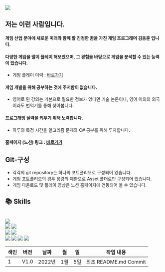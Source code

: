 <img src="https://capsule-render.vercel.app/api?type=wave&color=auto&height=300&section=header&text=Introduce&fontSize=90" />

## 저는 이런 사람입니다.
#### 게임 산업 분야에 새로운 미래와 함께 할 진정한 꿈을 가진 게임 프로그래머 김동훈 입니다. <br/>
#### 다양한 게임을 많이 플레이 해보았으며, 그 경험을 바탕으로 게임을 분석할 수 있는 능력이 있습니다. <br/>
* 게임 플레이 이력 : [바로가기](https://glamorous-timpani-e2c.notion.site/78fdd39f9bfa4bb09890c9c0719dd1bd)
#### 게임 개발을 위해 공부하는 것에 주저함이 없습니다. <br/>
* 영어로 된 강의는 기본으로 필요한 정보가 있다면 기술 논문이나, 영어 이외의 외국어라도 번역기를 통해 찾아봅니다.
#### 프로그래밍 실력을 키우기 위해 노력합니다. <br/>
* 하루의 특정 시간을 알고리즘 문제와 C# 공부를 위해 투자합니다. 

#### 홈페이지 (노션) 링크 : [바로가기](https://glamorous-timpani-e2c.notion.site/Unity-C-117ac0c996df4ac284e2e8bdd6b7a7f2)

## Git-구성
* 각각의 git repository는 하나의 포트폴리오로 구성되어 있습니다. <br/>
* 게임 포트폴리오의 경우 용량의 제한으로 Asset 폴더로만 구성되어 있습니다. <br/>
* 게임 다운로드 및 플레이 영상은 노션 홈페이지에 연동되어 볼 수 있습니다.

## 📚 Skills 
<br/><img src="https://img.shields.io/badge/Unity-3776AB?style=for-the-badge&logo=Unity&logoColor=white">
<br/> <img src="https://img.shields.io/badge/MySQL-4479A1?style=for-the-badge&logo=MySQL&logoColor=white"> <img src="https://img.shields.io/badge/C Sharp-239128?style=for-the-badge&logo=C Sharp&logoColor=white">
<br/> <img src="https://img.shields.io/badge/SketchUp-005F9E?style=for-the-badge&logo=SketchUp&logoColor=white"> <img src="https://img.shields.io/badge/Adobe Photoshop-31A8FF?style=for-the-badge&logo=Adobe Photoshop&logoColor=white"> 
<br/><img src="https://img.shields.io/badge/Microsoft Word-2B579A?style=for-the-badge&logo=Microsoft Word&logoColor=white"> <img src="https://img.shields.io/badge/Microsoft Excel-217346?style=for-the-badge&logo=Microsoft Excel&logoColor=white"> <img src="https://img.shields.io/badge/Microsoft PowerPoint-B7472A?style=for-the-badge&logo=Microsoft PowerPoint&logoColor=white">  <img src="https://img.shields.io/badge/Microsoft Visio-3955A3?style=for-the-badge&logo=Microsoft Visio&logoColor=white"> 

색인|버전|날짜|월|일|작업 내용
---|---|---|---|---|---|
1|V1.0|2022년|1월|5일|최초 README.md Commit


<!--
**dhkim-dong/dhkim-dong** is a ✨ _special_ ✨ repository because its `README.md` (this file) appears on your GitHub profile.


